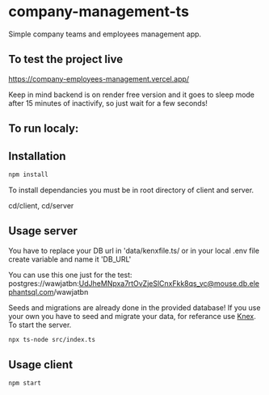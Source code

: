 # company-management-ts
Simple company teams and employees management app.

## To test the project live

https://company-employees-management.vercel.app/

Keep in mind backend is on render free version and it goes to sleep mode after 15 minutes of inactivify, so just wait for a few seconds!

## To run localy:

## Installation

```bash
npm install
```

To install dependancies you must be in root directory of client and server.

cd/client, 
cd/server

## Usage server

You have to replace your DB url in 'data/kenxfile.ts/ or in your local .env file create variable and name it 'DB_URL'

You can use this one just for the test: postgres://wawjatbn:UdJheMNpxa7rtOvZjeSlCnxFkk8qs_vc@mouse.db.elephantsql.com/wawjatbn

Seeds and migrations are already done in the provided database! If you use your own you have to seed and migrate your data, for referance use [Knex](https://knexjs.org/guide/migrations.html#migration-cli).
<br> To start the server.
```bash
npx ts-node src/index.ts
```

## Usage client

```bash
npm start
```

